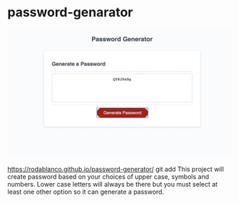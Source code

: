 # password-genarator

![project screenshot](/images/password.jpg)

https://rodablanco.github.io/password-generator/
git add
This project will create password based on your choices of upper case, symbols and numbers.
Lower case letters will always be there but you must select at least one other option so it can generate a password. 

